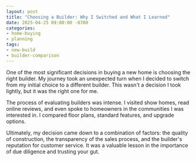```yaml
---
layout: post
title: "Choosing a Builder: Why I Switched and What I Learned"
date: 2025-04-25 09:00:00 -0700
categories:
- home-buying
- planning
tags:
- new-build
- builder-comparison
---
```


One of the most significant decisions in buying a new home is choosing the right builder. My journey took an unexpected turn when I decided to switch from my initial choice to a different builder. This wasn't a decision I took lightly, but it was the right one for me.

The process of evaluating builders was intense. I visited show homes, read online reviews, and even spoke to homeowners in the communities I was interested in. I compared floor plans, standard features, and upgrade options.

Ultimately, my decision came down to a combination of factors: the quality of construction, the transparency of the sales process, and the builder's reputation for customer service. It was a valuable lesson in the importance of due diligence and trusting your gut.

